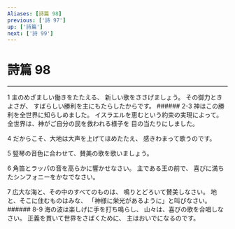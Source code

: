 ```yaml
---
Aliases: [詩篇 98]
previous: ['詩 97']
up: ['詩篇']
next: ['詩 99']
---
```

# 詩篇 98

***




1 
主のめざましい働きをたたえる、 新しい歌をささげましょう。 その御力ときよさが、 すばらしい勝利を主にもたらしたからです。 ###### 2-3 神はこの勝利を全世界に知らしめました。 イスラエルを恵むという約束の実現によって。 全世界は、神がご自分の民を救われる様子を 目の当たりにしました。 



4 
だからこそ、大地は大声を上げてほめたたえ、 感きわまって歌うのです。 



5 
竪琴の音色に合わせて、賛美の歌を歌いましょう。 



6 
角笛とラッパの音を高らかに響かせなさい。 主である王の前で、 喜びに満ちたシンフォニーをかなでなさい。 



7 
広大な海と、その中のすべてのものは、 鳴りとどろいて賛美しなさい。 地と、そこに住むものはみな、 「神様に栄光があるように」と叫びなさい。 ###### 8-9 海の波は楽しげに手を打ち鳴らし、 山々は、喜びの歌を合唱しなさい。 正義を貫いて世界をさばくために、 主はおいでになるのです。
